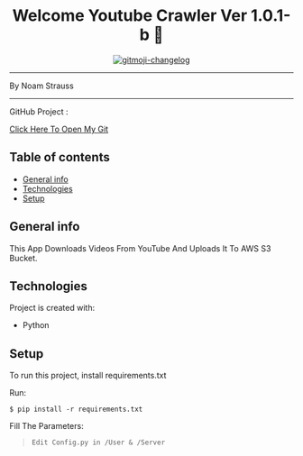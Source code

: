<h1 align="center"> Welcome Youtube Crawler Ver 1.0.1-b 👋</h1>
<p align="center">
  <a href="https://github.com/Noamstrauss/YouTube_Crawler">
    <img src="https://img.shields.io/badge/changelog-gitmoji-brightgreen.svg" alt="gitmoji-changelog">
  </a>
</p>


* * *
By Noam Strauss
___
GitHub Project :

[Click Here To Open My Git](https://github.com/Noamstrauss/YouTube_Crawler)
## Table of contents
* [General info](#general-info)
* [Technologies](#technologies)
* [Setup](#setup)

## General info
This App Downloads Videos From YouTube And Uploads It To AWS S3 Bucket.


## Technologies
Project is created with:
* Python
	
## Setup
To run this project, install requirements.txt

Run:
```
$ pip install -r requirements.txt
```
Fill The Parameters:
> `Edit Config.py in /User & /Server`